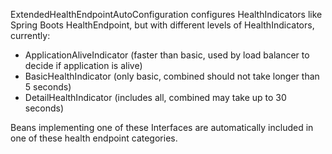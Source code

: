 ExtendedHealthEndpointAutoConfiguration configures HealthIndicators like Spring Boots HealthEndpoint, but with different levels of HealthIndicators, currently:

 * ApplicationAliveIndicator (faster than basic, used by load balancer to decide if application is alive)
 * BasicHealthIndicator (only basic, combined should not take longer than 5 seconds)
 * DetailHealthIndicator (includes all, combined may take up to 30 seconds)

Beans implementing one of these Interfaces are automatically included in one of these health endpoint categories.
